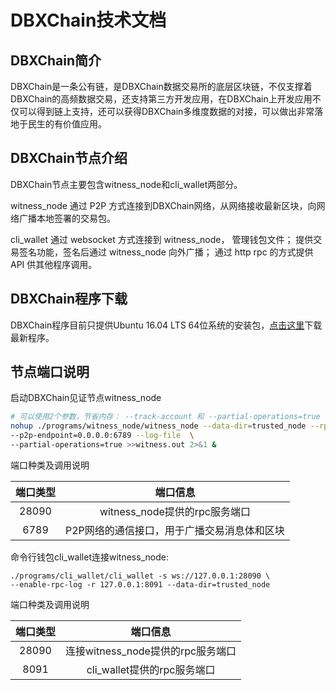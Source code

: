 # DBXChain技术文档

## DBXChain简介

DBXChain是一条公有链，是DBXChain数据交易所的底层区块链，不仅支撑着DBXChain的高频数据交易，还支持第三方开发应用，在DBXChain上开发应用不仅可以得到链上支持，还可以获得DBXChain多维度数据的对接，可以做出非常落地于民生的有价值应用。

## **DBXChain节点介绍**

DBXChain节点主要包含witness\_node和cli\_wallet两部分。

witness\_node 通过 P2P 方式连接到DBXChain网络，从网络接收最新区块，向网络广播本地签署的交易包。

cli\_wallet 通过 websocket 方式连接到 witness\_node， 管理钱包文件； 提供交易签名功能，签名后通过 witness\_node 向外广播； 通过 http rpc 的方式提供 API 供其他程序调用。

## **DBXChain程序下载**

DBXChain程序目前只提供Ubuntu 16.04 LTS 64位系统的安装包，[点击这里](https://github.com/dbxone/dbx-core/releases/latest)下载最新程序。

## 节点端口说明

启动DBXChain见证节点witness\_node

```bash
# 可以使用2个参数，节省内存： --track-account 和 --partial-operations=true
nohup ./programs/witness_node/witness_node --data-dir=trusted_node --rpc-endpoint=127.0.0.1:28090 \
--p2p-endpoint=0.0.0.0:6789 --log-file  \
--partial-operations=true >>witness.out 2>&1 &
```

端口种类及调用说明

| **端口类型** | **端口信息** |
| :---: | :---: |
| 28090 | witness\_node提供的rpc服务端口 |
| 6789 | P2P网络的通信接口，用于广播交易消息体和区块 |

命令行钱包cli\_wallet连接witness\_node:

```
./programs/cli_wallet/cli_wallet -s ws://127.0.0.1:28090 \
--enable-rpc-log -r 127.0.0.1:8091 --data-dir=trusted_node
```

端口种类及调用说明

| **端口类型** | **端口信息** |
| :---: | :---: |
| 28090 | 连接witness\_node提供的rpc服务端口 |
| 8091 | cli\_wallet提供的rpc服务端口 |



